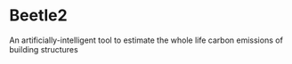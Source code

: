 # Beetle2
An artificially-intelligent tool to estimate the whole life carbon emissions of building structures
